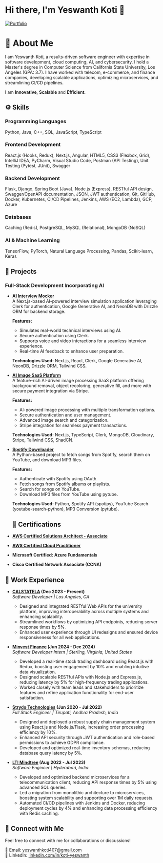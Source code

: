 # Hi there, I'm Yeswanth Koti 🚀

[![Portfolio](https://img.shields.io/badge/Portfolio-Visit-blue)](https://66582d3931072bba446e29a0--aesthetic-jalebi-ec0171.netlify.app/)

# 📜 About Me
I am Yeswanth Koti, a results-driven software engineer with expertise in software development, cloud computing, AI, and cybersecurity. I hold a Master's degree in Computer Science from California State University, Los Angeles (GPA: 3.7). I have worked with telecom, e-commerce, and finance companies, developing scalable applications, optimizing microservices, and streamlining CI/CD pipelines.

I am **Innovative**, **Scalable**  and **Efficient**. 

## ⚙️ Skills
### Programming Languages
Python, Java, C++, SQL, JavaScript, TypeScript

### Frontend Development
React.js (Hooks, Redux), Next.js, Angular, HTML5, CSS3 (Flexbox, Grid), IntelliJ IDEA, PyCharm, Visual Studio Code, Postman (API Testing), Unit Testing (Pytest, JUnit), Swagger

### Backend Development
Flask, Django, Spring Boot (Java), Node.js (Express), RESTful API design, Swagger/OpenAPI documentation, JSON, JWT authentication, Git, GitHub, Docker, Kubernetes, CI/CD Pipelines, Jenkins, AWS (EC2, Lambda), GCP, Azure

### Databases
Caching (Redis), PostgreSQL, MySQL (Relational), MongoDB (NoSQL)

### AI & Machine Learning
TensorFlow, PyTorch, Natural Language Processing, Pandas, Scikit-learn, Keras
  

## 🚀 Projects

### Full-Stack Development Incorporating AI

- **[AI Interview Mocker](https://github.com/yeswanth-koti26/yeswanth-koti26-Ai-MockInterview-App)**  
  A Next.js-based AI-powered interview simulation application leveraging Clerk for authentication, Google Generative AI, and NeonDB with Drizzle ORM for backend storage.
  
  **Features:**
  - Simulates real-world technical interviews using AI.
  - Secure authentication using Clerk.
  - Supports voice and video interactions for a seamless interview experience.
  - Real-time AI feedback to enhance user preparation.
  
  **Technologies Used:** Next.js, React, Clerk, Google Generative AI, NeonDB, Drizzle ORM, Tailwind CSS.

- **[AI Image SaaS Platform](https://github.com/yeswanth-koti26/Ai-Sass-Application)**  
  A feature-rich AI-driven image processing SaaS platform offering background removal, object recoloring, generative fill, and more with secure payment integration via Stripe.
  
  **Features:**
  - AI-powered image processing with multiple transformation options.
  - Secure authentication and user management.
  - Advanced image search and categorization.
  - Stripe integration for seamless payment transactions.
  
  **Technologies Used:** Next.js, TypeScript, Clerk, MongoDB, Cloudinary, Stripe, Tailwind CSS, ShadCN.

- **[Spotify Downloader](https://github.com/yeswanth-koti26/Spotify-downloader)**  
  A Python-based project to fetch songs from Spotify, search them on YouTube, and download MP3 files.
  
  **Features:**
  - Authenticate with Spotify using OAuth.
  - Fetch songs from Spotify albums or playlists.
  - Search for songs on YouTube.
  - Download MP3 files from YouTube using pytube.
  
  **Technologies Used:** Python, Spotify API (spotipy), YouTube Search (youtube-search-python), MP3 Conversion (pytube).



  ## 📜 Certifications
- **[AWS Certified Solutions Architect - Associate](https://cp.certmetrics.com/amazon/en/public/verify/credential/5e9376c37acd48d3a604f22cd6ab63fe)** 
- **[AWS Certified Cloud Practitioner](https://cp.certmetrics.com/amazon/en/public/verify/credential/4660bedf22e34cc7824360d76fb1d0c3)**
- **Microsoft Certified: Azure Fundamentals** 
- **Cisco Certified Network Associate (CCNA)** 


## 💼 Work Experience

- **[CALSTATELA](https://www.calstatela.edu/) (Dec 2023 - Present)**  
  *Software Developer | Los Angeles, CA*  
  - Designed and integrated RESTful Web APIs for the university platform, improving interoperability across multiple systems and enhancing scalability.
  - Streamlined workflows by optimizing API endpoints, reducing server response times by 5%.
  - Enhanced user experience through UI redesigns and ensured device responsiveness for all web applications.

- **[Minvest Finance](https://www.minvestfinance.com/) (Jun 2024 - Dec 2024)**  
  *Software Developer Intern | Sterling, Virginia, United States*  
  - Developed a real-time stock trading dashboard using React.js with Redux, boosting user engagement by 10% and enabling intuitive data visualization.
  - Designed scalable RESTful APIs with Node.js and Express.js, reducing latency by 5% for high-frequency trading applications.
  - Worked closely with team leads and stakeholders to prioritize features and refine application functionality for end-user satisfaction.

- **[Strydo Technologies](#) (Jun 2020 - Jul 2022)**  
  *Full Stack Engineer | Tirupati, Andhra Pradesh, India*  
  - Designed and deployed a robust supply chain management system using React.js and Node.js/Flask, increasing order processing efficiency by 10%.
  - Enhanced API security through JWT authentication and role-based permissions to achieve GDPR compliance.
  - Developed and optimized real-time inventory schemas, reducing database query latency by 5%.

- **[LTI Mindtree](https://www.ltimindtree.com/) (Aug 2022 - Jul 2023)**  
  *Software Engineer | Hyderabad, India*  
  - Developed and optimized backend microservices for a telecommunication client, reducing API response times by 5% using advanced SQL queries.
  - Led a migration from monolithic architecture to microservices, boosting system scalability and supporting over 1M daily requests.
  - Automated CI/CD pipelines with Jenkins and Docker, reducing deployment cycles by 4% and enhancing data processing efficiency with Redis caching.


## 📩 Connect with Me
Feel free to connect with me for collaborations or discussions!

📧 Email: [yeswanthkoti407@gmail.com](mailto:yeswanthkoti407@gmail.com)  
🔗 LinkedIn: [linkedin.com/in/koti-yeswanth](https://www.linkedin.com/in/koti-yeswanth/)



